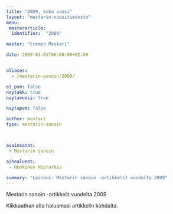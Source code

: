 ```yaml
---
title: "2009, koko vuosi"
layout: "mestarin-vuositiedosto"
menu:
 masterarticle:
  identifier:  "2009"

master: "Cremen Mestari"

date: 2009-01-01T00:00:00+02:00


aliases:
  - /mestarin-sanoin/2009/

ei_pvm: false
naytakk: true
naytavuosi: true

naytapvm: false

author: mestari
type: mestarin-sanoin



avainsanat:
 - Mestarin sanoin

aihealueet:
 - Henkinen Hierarkia

summary: "Lainaus: Mestarin sanoin -artikkelit vuodelta 2009"
---
```

<p>Mestarin sanoin -artikkelit vuodelta 2009</p>
<p>Klikkaathan alta haluamasi artikkelin kohdalta.</p>